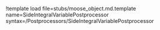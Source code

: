 !template load file=stubs/moose_object.md.template name=SideIntegralVariablePostprocessor syntax=/Postprocessors/SideIntegralVariablePostprocessor